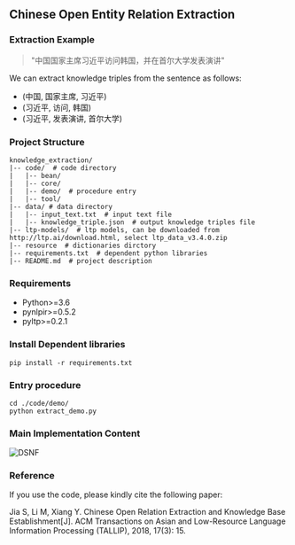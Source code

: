 ## Chinese Open Entity Relation Extraction

### Extraction Example

> "中国国家主席习近平访问韩国，并在首尔大学发表演讲"

We can extract knowledge triples from the sentence as follows:

- (中国, 国家主席, 习近平)
- (习近平, 访问, 韩国)
- (习近平, 发表演讲, 首尔大学)

### Project Structure

```
knowledge_extraction/
|-- code/  # code directory
|   |-- bean/
|   |-- core/
|   |-- demo/  # procedure entry
|   |-- tool/
|-- data/ # data directory
|   |-- input_text.txt  # input text file
|   |-- knowledge_triple.json  # output knowledge triples file
|-- ltp-models/  # ltp models, can be downloaded from http://ltp.ai/download.html, select ltp_data_v3.4.0.zip
|-- resource  # dictionaries dirctory
|-- requirements.txt  # dependent python libraries
|-- README.md  # project description
```

### Requirements

- Python>=3.6
- pynlpir>=0.5.2
- pyltp>=0.2.1

### Install Dependent libraries

```
pip install -r requirements.txt
```

### Entry procedure

```shell
cd ./code/demo/
python extract_demo.py
```

### Main Implementation Content

![DSNF](https://github-1251903863.cos.ap-shanghai.myqcloud.com/Two%20kinds%20of%20definitions%20of%20DSNFs%20and%20the%20triples%20are%20available%20to%20extract%20from%20DSNFs.png)

### Reference

If you use the code, please kindly cite the following paper:

Jia S, Li M, Xiang Y. Chinese Open Relation Extraction and Knowledge Base Establishment[J]. ACM Transactions on Asian and Low-Resource Language Information Processing (TALLIP), 2018, 17(3): 15.
